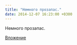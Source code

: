 ```yaml
---
title: "Немного прозапас."
date: 2014-12-07 16:23:00 +0300
---
```


Немного прозапас.

[Вложение](/assets/vk_photos/1/CVt7ex0MgiI.jpg)
